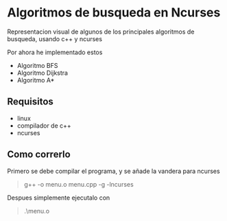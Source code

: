 # Algoritmos de busqueda en Ncurses

Representacion visual de algunos de los principales algoritmos de busqueda, usando c++ y ncurses


Por ahora he implementado estos
- Algoritmo BFS
- Algoritmo Dijkstra
- Algoritmo A*


## Requisitos

- linux
- compilador de c++
- ncurses

## Como correrlo 

Primero se debe compilar el programa, y se añade la vandera para ncurses
> g++ -o menu.o menu.cpp -g -lncurses


Despues simplemente ejecutalo con
> .\menu.o




